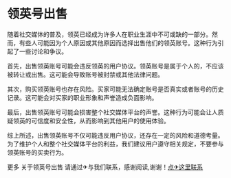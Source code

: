 # 领英号出售

随着社交媒体的普及，领英已经成为许多人在职业生涯中不可或缺的一部分。然而，有些人可能因为个人原因或其他原因而选择出售他们的领英账号。这种行为引起了一些讨论和争议。

首先，出售领英账号可能会违反领英的用户协议。领英账号是属于个人的，不应该被转让或出售。这可能会导致账号被封禁或其他法律问题。

其次，购买领英账号也存在风险。买家可能无法确定账号是否真实或者账号的历史记录。这可能会对买家的职业形象和声誉造成负面影响。

最后，出售领英账号可能会损害整个社交媒体平台的声誉。这种行为可能会让人质疑领英的可信度和安全性，从而影响到其他用户的使用体验。

综上所述，出售领英账号不仅可能违反用户协议，还存在一定的风险和道德考量。为了维护个人和整个社交媒体平台的利益，我们建议用户遵守相关规定，不要参与领英账号的买卖行为。

更多 关于领英号出售 请通过✈与我们联系，感谢阅读,谢谢！[点✈这里联系](https://c.k02.cc)